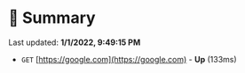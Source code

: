 # 📖 Summary
Last updated: **1/1/2022, 9:49:15 PM**

- `GET` [https://google.com](https://google.com) - **Up** (133ms)
